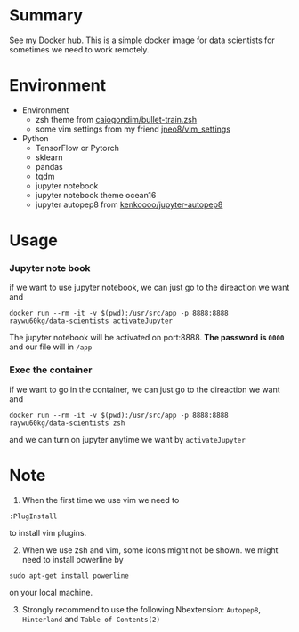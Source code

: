 # Summary
See my [Docker hub](https://hub.docker.com/repository/docker/raywu60kg/data-scientists).
This is a simple docker image for data scientists for sometimes we need to work remotely.

# Environment
- Environment
    - zsh theme from [caiogondim/bullet-train.zsh](https://github.com/caiogondim/bullet-train.zsh)
    - some vim settings from my friend [jneo8/vim_settings](https://github.com/jneo8/vim_settings)
- Python
    - TensorFlow or Pytorch
    - sklearn
    - pandas
    - tqdm 
    - jupyter notebook
    - jupyter notebook theme ocean16
    - jupyter autopep8 from [kenkoooo/jupyter-autopep8](https://github.com/kenkoooo/jupyter-autopep8)

# Usage
### Jupyter note book

if we want to use jupyter notebook, we can just go to the direaction we want and 
```
docker run --rm -it -v $(pwd):/usr/src/app -p 8888:8888 raywu60kg/data-scientists activateJupyter  
```
The jupyter notebook will be activated on port:8888. **The password is `0000`** and our file will in `/app`
### Exec the container
if we want to go in the container,  we can just go to the direaction we want and
```
docker run --rm -it -v $(pwd):/usr/src/app -p 8888:8888 raywu60kg/data-scientists zsh
```
and we can turn on jupyter anytime we want by `activateJupyter`

# Note 
1. When the first time we use vim we need to 
```
:PlugInstall
```
to install vim plugins.


2. When we use zsh and vim, some icons might not be shown. we might need to install powerline by 
```
sudo apt-get install powerline
```
on your local machine.

3. Strongly recommend to use the following Nbextension: `Autopep8`, `Hinterland` and `Table of Contents(2)`